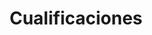 ---
id: 1
title: "Cualificaciones"
description: "PRACTICA lo que aprendes, en tu vida, tu trabajo o en a comunidad. NO CREEMOS EN LAS CERTIFICACIONES, es por ello que hemos nombrado a nuestros procesos de formación “CUALIFICACIÓN”."
image: "/assets/images/presentation.png"
icon: "block-1"
url: "/services/formacion/"
---